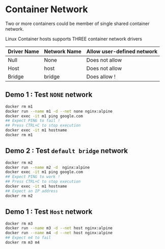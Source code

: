 # Container Network

Two or more containers could be member of single shared container network.

Linux Container hosts supports THREE container network drivers

Driver Name | Network Name | Allow user-defined network 
-----------|---------------|---------------------------
Null  |   None   | Does not allow
Host  |   host   | Does not allow
Bridge |  bridge | Does allow !



## Demo 1 : Test `NONE` network

```bash
docker rm m1
docker run --name m1 -d --net none nginx:alpine
docker exec -it m1 ping google.com
## Expect PING to fail !
## Press CTRL+C to stop execution
docker exec -it m1 hostname
docker rm m1
```



## Demo 2 : Test `default bridge` network

```bash
docker rm m2
docker run --name m2 -d  nginx:alpine
docker exec -it m1 ping google.com
## Expect PING to work !
## Press CTRL+C to stop execution
docker exec -it m1 hostname
## Expect an IP address
docker rm m2
```


## Demo 1 : Test `Host` network

```bash
docker rm m3
docker run --name m3 -d --net host nginx:alpine
docker run --name m4 -d --net host nginx:alpine
## Expect m4 to fail 
docker rm m3 m4
```


